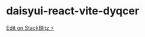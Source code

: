 # daisyui-react-vite-dyqcer

[Edit on StackBlitz ⚡️](https://stackblitz.com/edit/daisyui-react-vite-dyqcer)